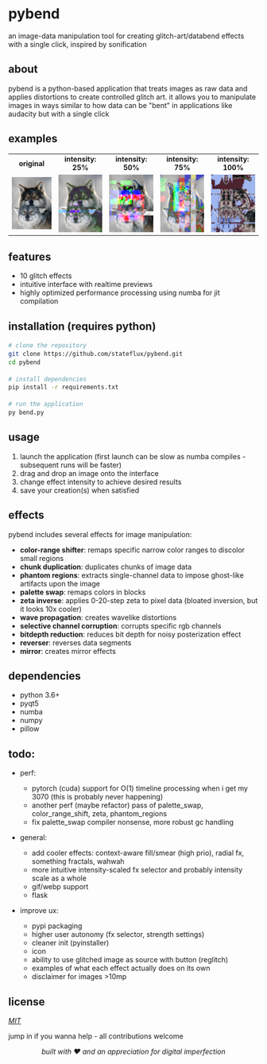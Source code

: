 # pybend
an image-data manipulation tool for creating glitch-art/databend effects with a single click, inspired by sonification


## about
pybend is a python-based application that treats images as raw data and applies distortions to create controlled glitch art. it allows you to manipulate images in ways similar to how data can be "bent" in applications like audacity but with a single click

## examples

<div align="center">
  <table>
    <tr>
      <td align="center"><b>original</b></td>
      <td align="center"><b>intensity: 25%</b></td>
      <td align="center"><b>intensity: 50%</b></td>
      <td align="center"><b>intensity: 75%</b></td>
      <td align="center"><b>intensity: 100%</b></td>
    </tr>
    <tr>
      <td><img src="examples/original.png" width="150px"></td>
      <td><img src="examples/25.png" width="150px"></td>
      <td><img src="examples/50.png" width="150px"></td>
      <td><img src="examples/75.png" width="150px"></td>
      <td><img src="examples/100.png" width="150px"></td>
    </tr>
  </table>
</div>

## features
- 10 glitch effects
- intuitive interface with realtime previews
- highly optimized performance processing using numba for jit compilation

## installation (requires python)
```bash
# clone the repository
git clone https://github.com/stateflux/pybend.git
cd pybend

# install dependencies
pip install -r requirements.txt

# run the application
py bend.py
```

## usage
1. launch the application (first launch can be slow as numba compiles - subsequent runs will be faster)
2. drag and drop an image onto the interface
3. change effect intensity to achieve desired results
4. save your creation(s) when satisfied

## effects
pybend includes several effects for image manipulation:

- **color-range shifter**: remaps specific narrow color ranges to discolor small regions 
- **chunk duplication**: duplicates chunks of image data
- **phantom regions**: extracts single-channel data to impose ghost-like artifacts upon the image
- **palette swap**: remaps colors in blocks
- **zeta inverse**: applies 0-20-step zeta to pixel data (bloated inversion, but it looks 10x cooler)
- **wave propagation**: creates wavelike distortions
- **selective channel corruption**: corrupts specific rgb channels
- **bitdepth reduction**: reduces bit depth for noisy posterization effect
- **reverser**: reverses data segments
- **mirror**: creates mirror effects

## dependencies
- python 3.6+
- pyqt5
- numba
- numpy
- pillow

## todo:
- perf:
    - pytorch (cuda) support for O(1) timeline processing when i get my 3070 (this is probably never happening)
    - another perf (maybe refactor) pass of palette_swap, color_range_shift, zeta, phantom_regions
    - fix palette_swap compiler nonsense, more robust gc handling

- general:
    - add cooler effects: context-aware fill/smear (high prio), radial fx, something fractals, wahwah
    - more intuitive intensity-scaled fx selector and probably intensity scale as a whole
    - gif/webp support
    - flask

- improve ux:
    - pypi packaging
    - higher user autonomy (fx selector, strength settings)
    - cleaner init (pyinstaller)
    - icon
    - ability to use glitched image as source with button (reglitch)
    - examples of what each effect actually does on its own
    - disclaimer for images >10mp

## license
*[MIT](LICENSE)*

jump in if you wanna help - all contributions welcome

<p align="center"><em>built with ♥ and an appreciation for digital imperfection</em></p>